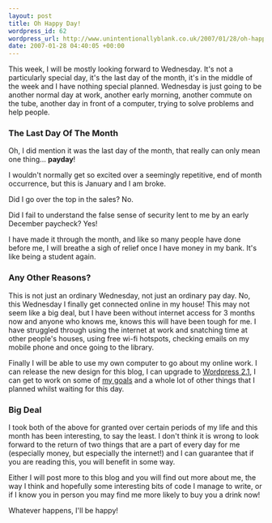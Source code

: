 ```yaml
---
layout: post
title: Oh Happy Day!
wordpress_id: 62
wordpress_url: http://www.unintentionallyblank.co.uk/2007/01/28/oh-happy-day/
date: 2007-01-28 04:40:05 +00:00
---
```

<p>This week, I will be mostly looking forward to Wednesday. It's not a particularly special day, it's the last day of the month, it's in the middle of the week and I have nothing special planned. Wednesday is just going to be another normal day at work, another early morning, another commute on the tube, another day in front of a computer, trying to solve problems and help people.</p>

<h3>The Last Day Of The Month</h3>

<p>Oh, I did mention it was the last day of the month, that really can only mean one thing... <strong>payday</strong>!</p>

<p>I wouldn't normally get so excited over a seemingly repetitive, end of month occurrence, but this is January and I am broke.</p>
<p>Did I go over the top in the sales? No.</p>
<p>Did I fail to understand the false sense of security lent to me by an early December paycheck? Yes!</p>
<p>I have made it through the month, and like so many people have done before me, I will breathe a sigh of relief once I have money in my bank. It's like being a student again.</p>

<h3>Any Other Reasons?</h3>

<p>This is not just an ordinary Wednesday, not just an ordinary pay day. No, this Wednesday I finally get connected online in my house! This may not seem like a big deal, but I have been without internet access for 3 months now and anyone who knows me, knows this will have been tough for me. I have struggled through using the internet at work and snatching time at other people's houses, using free wi-fi hotspots, checking emails on my mobile phone and once going to the library.</p>

<p>Finally I will be able to use my own computer to go about my online work. I can release the new design for this blog, I can upgrade to <a href="http://www.wordpress.org">Wordpress 2.1</a>, I can get to work on some of <a href="http://www.unintentionallyblank.co.uk/2007/01/01/happy-new-year/">my goals</a> and a whole lot of other things that I planned whilst waiting for this day.</p>

<h3>Big Deal</h3>

<p>I took both of the above for granted over certain periods of my life and this month has been interesting, to say the least. I don't think it is wrong to look forward to the return of two things that are a part of every day for me (especially money, but especially the internet!) and I can guarantee that if you are reading this, you will benefit in some way.</p>
<p>Either I will post more to this blog and you will find out more about me, the way I think and hopefully some interesting bits of code I manage to write, or if I know you in person you may find me more likely to buy you a drink now!</p>
<p>Whatever happens, I'll be happy!</p>
